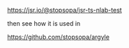 https://jsr.io/@stopsopa/jsr-ts-nlab-test

then see how it is used in 

https://github.com/stopsopa/argyle
